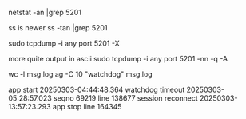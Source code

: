 


netstat -an |grep 5201

ss is newer
ss -tan |grep 5201


sudo tcpdump -i any port 5201 -X

more quite output in ascii
sudo tcpdump -i any port 5201 -nn -q -A

wc -l msg.log
ag -C 10 "watchdog" msg.log


app start         20250303-04:44:48.364
watchdog timeout  20250303-05:28:57.023 seqno 69219  line 138677
session reconnect 20250303-13:57:23.293 
app stop line 164345
